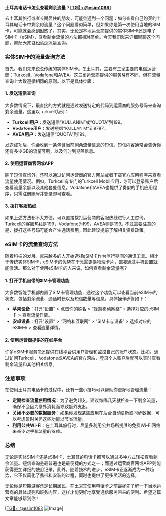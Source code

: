 **土耳其电话卡怎么查看剩余流量？[[TG💪+ @esim1088](https://t.me/s/esim1088)]**

去土耳其旅行或者长期居住的朋友，可能会遇到一个问题：如何查看自己购买的土耳其电话卡中剩余的流量？这个问题看似简单，但如果你是第一次使用当地的SIM卡，可能就会感到困惑了。其实，无论是本地运营商提供的实体SIM卡还是电子SIM卡（eSIM），查看剩余流量的方法都相对简单。今天我们就来详细聊聊这个问题，帮助大家轻松搞定流量查询。

### 实体SIM卡的流量查询方法

首先，我们先来说说传统的实体SIM卡。在土耳其，主要有三家主要的电信运营商：Turkcell、Vodafone和AVEA。这三家运营商提供的服务略有不同，但在流量查询上大致遵循相同的原则。以下是具体步骤：

#### 1. 发送短信查询

大多数情况下，最直接的方式就是通过发送特定的代码到运营商的服务号码来查询剩余流量。这里以Turkcell为例：

- **Turkcell用户**：发送短信“KULLANIM”或“QUOTA”到199。
- **Vodafone用户**：发送短信“KULLANIM”到8787。
- **AVEA用户**：发送短信“QUOTA”到199。

发送成功后，你会收到一条包含当前剩余流量信息的短信。短信内容通常会告诉你还有多少GB的流量可用，以及何时到期等信息。

#### 2. 使用运营商官网或APP

除了短信查询外，还可以通过访问运营商的官方网站或者下载官方应用程序来查看流量使用情况。例如，Turkcell有专门的Turkcell Mobil应用，你可以登录账户后查看流量余额以及其他套餐信息。Vodafone和AVEA也提供了类似的手机应用程序，只需注册账号并登录即可查看。

#### 3. 拨打客服热线

如果上述方法都不太方便，可以直接拨打运营商的客服热线进行人工咨询。Turkcell的客服热线是199，Vodafone为199，AVEA则是199。不过需要注意的是，拨打这些号码可能会产生通话费用，因此建议提前了解相关资费政策。

### eSIM卡的流量查询方法

随着科技的发展，越来越多的人开始选择eSIM卡作为旅行期间的通讯工具。相比于传统实体SIM卡，eSIM卡的优势在于无需更换物理卡片，直接通过手机设置就能激活。那么对于使用eSIM卡的人来说，如何查看剩余流量呢？

#### 1. 打开手机自带的SIM卡管理功能

大多数智能手机都内置了SIM卡管理功能，通过这个功能可以查看当前eSIM卡的状态，包括剩余流量、通话时长以及短信数量等信息。具体操作步骤如下：

- **苹果设备**：打开“设置” > 点击你的姓名 > “蜂窝移动网络” > 选择对应的eSIM卡 > 查看流量详情。
- **安卓设备**：打开“设置” > “网络和互联网” > “SIM卡与设备” > 选择对应的eSIM卡 > 查看流量详情。

#### 2. 使用运营商提供的在线平台

许多eSIM卡服务商还提供在线平台供用户管理和监控自己的账户状态。比如，通过访问Turkcell、Vodafone或AVEA的官方网站，登录个人账户后就可以实时查看剩余流量和其他相关信息。

### 注意事项

在使用土耳其电话卡的过程中，还有一些小技巧可以帮助你更好地管理流量：

- **定期检查流量使用情况**：为了避免超支，建议每隔几天就检查一下剩余流量，确保不会因为意外消耗而导致额外支出。
- **关闭不必要的数据服务**：如果你发现某些应用在后台自动更新或同步数据，可以考虑暂时关闭这些功能以节省流量。
- **利用公共Wi-Fi**：在土耳其旅行时，尽量多利用公共场所提供的免费Wi-Fi网络来减少对手机流量的依赖。

### 总结

无论是实体SIM卡还是eSIM卡，土耳其的电话卡都可以通过多种方式轻松查看剩余流量。短信查询是最普遍也是最便捷的方式之一；而通过运营商官网或APP则能获得更加详细的使用记录。此外，随着技术的进步，eSIM卡正逐渐成为一种趋势，它不仅简化了携带和安装的过程，同时也提供了更多灵活的选择。

无论你是短期游客还是长期居民，在土耳其使用电话卡之前最好先了解一下当地运营商的具体规则和服务内容，这样才能更好地享受通信服务带来的便利。希望这篇文章能够帮到你！

[[TG💪+ @esim1088](https://t.me/s/esim1088) ![Image](https://i.postimg.cc/4NQfJmqS/Snipaste-2025-05-13-00-14-12.png)]